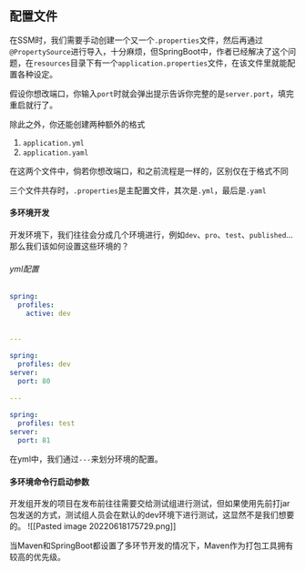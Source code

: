 ## 配置文件
在SSM时，我们需要手动创建一个又一个`.properties`文件，然后再通过`@PropertySource`进行导入，十分麻烦，但SpringBoot中，作者已经解决了这个问题，在`resources`目录下有一个`application.properties`文件，在该文件里就能配置各种设定。

假设你想改端口，你输入`port`时就会弹出提示告诉你完整的是`server.port`，填完重启就行了。

除此之外，你还能创建两种额外的格式
1. `application.yml`
2. `application.yaml`

在这两个文件中，倘若你想改端口，和之前流程是一样的，区别仅在于格式不同

三个文件共存时，`.properties`是主配置文件，其次是`.yml`，最后是`.yaml`

#### 多环境开发
开发环境下，我们往往会分成几个环境进行，例如`dev`、`pro`、`test`、`published`... 那么我们该如何设置这些环境的？

###### yml配置
```yml
spring:  
  profiles:  
    active: dev  
  
  
---  
  
spring:  
  profiles: dev  
server:  
  port: 80  
    
---  
  
spring:  
  profiles: test  
server:  
  port: 81
```

在yml中，我们通过`---`来划分环境的配置。

#### 多环境命令行启动参数
开发组开发的项目在发布前往往需要交给测试组进行测试，但如果使用先前打jar包发送的方式，测试组人员会在默认的dev环境下进行测试，这显然不是我们想要的。
![[Pasted image 20220618175729.png]]

当Maven和SpringBoot都设置了多环节开发的情况下，Maven作为打包工具拥有较高的优先级。